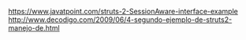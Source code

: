 https://www.javatpoint.com/struts-2-SessionAware-interface-example
http://www.decodigo.com/2009/06/4-segundo-ejemplo-de-struts2-manejo-de.html

